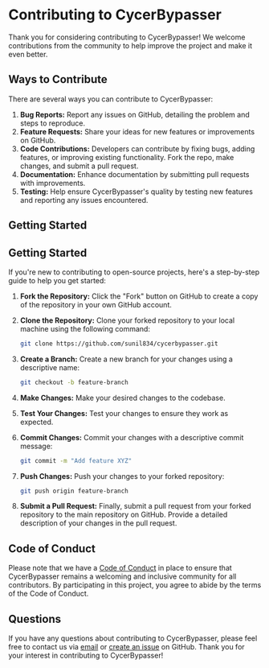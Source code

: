 # Contributing to CycerBypasser

Thank you for considering contributing to CycerBypasser! We welcome contributions from the community to help improve the project and make it even better.

## Ways to Contribute

There are several ways you can contribute to CycerBypasser:

1. **Bug Reports:** Report any issues on GitHub, detailing the problem and steps to reproduce.
2. **Feature Requests:** Share your ideas for new features or improvements on GitHub.
3. **Code Contributions:** Developers can contribute by fixing bugs, adding features, or improving existing functionality. Fork the repo, make changes, and submit a pull request.
4. **Documentation:** Enhance documentation by submitting pull requests with improvements.
5. **Testing:** Help ensure CycerBypasser's quality by testing new features and reporting any issues encountered.

## Getting Started

## Getting Started

If you're new to contributing to open-source projects, here's a step-by-step guide to help you get started:

1. **Fork the Repository:** Click the "Fork" button on GitHub to create a copy of the repository in your own GitHub account.

2. **Clone the Repository:** Clone your forked repository to your local machine using the following command:

    ```bash
    git clone https://github.com/sunil834/cycerbypasser.git
    ```

3. **Create a Branch:** Create a new branch for your changes using a descriptive name:

    ```bash
    git checkout -b feature-branch
    ```

4. **Make Changes:** Make your desired changes to the codebase.

5. **Test Your Changes:** Test your changes to ensure they work as expected.

6. **Commit Changes:** Commit your changes with a descriptive commit message:

    ```bash
    git commit -m "Add feature XYZ"
    ```

7. **Push Changes:** Push your changes to your forked repository:

    ```bash
    git push origin feature-branch
    ```

8. **Submit a Pull Request:** Finally, submit a pull request from your forked repository to the main repository on GitHub. Provide a detailed description of your changes in the pull request.


## Code of Conduct

Please note that we have a [Code of Conduct](CODE_OF_CONDUCT.md) in place to ensure that CycerBypasser remains a welcoming and inclusive community for all contributors. By participating in this project, you agree to abide by the terms of the Code of Conduct.

## Questions

If you have any questions about contributing to CycerBypasser, please feel free to contact us via [email](mailto:nimmadasunil+github@gmail.com) or [create an issue](https://github.com/sunil834/cycerbypasser/issues/new) on GitHub. 
Thank you for your interest in contributing to CycerBypasser!
